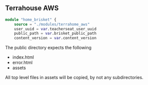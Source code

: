 ## Terrahouse AWS

```tf
module "home_brisket" {
    source = "./modules/terrahome_aws"
    user_uuid = var.teacherseat_user_uuid
    public_path = var.brisket_public_path
    content_version = var.content_version 
```

The public directory expects the following
- index.html
- error.html
- assets

All top level files in assets will be copied, by not any subdirectories.